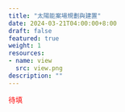 ```yaml
---
title: "太陽能案場規劃與建置"
date: 2024-03-21T04:00:00+8:00
draft: false
featured: true
weight: 1
resources: 
- name: view
  src: view.png
description: ""
---
```


<font color=red>待填</font>

